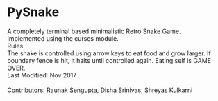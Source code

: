 # PySnake
A completely terminal based minimalistic Retro Snake Game. <br/>
Implemented using the curses module. <br/>
Rules: <br/>
The snake is controlled using arrow keys to eat food and grow larger. If boundary fence is hit, it halts until controlled again. Eating self is GAME OVER. <br/>
Last Modified: Nov 2017 <br/> <br/>
Contributors: Raunak Sengupta, Disha Srinivas, Shreyas Kulkarni

